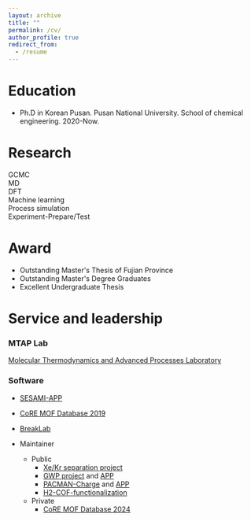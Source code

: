 ```yaml
---
layout: archive
title: ""
permalink: /cv/
author_profile: true
redirect_from:
  - /resume
---     
```


Education
======
* Ph.D in Korean Pusan. Pusan National University. School of chemical engineering. 2020-Now.
                                               
         
Research     
======
 GCMC                  
 MD                        
 DFT              
 Machine learning                                                                                       
 Process simulation                         
 Experiment-Prepare/Test                                                                       
 
 Award     
======
* Outstanding Master's Thesis of Fujian Province
* Outstanding Master's Degree Graduates
* Excellent Undergraduate Thesis                                                                                  
  
Service and leadership
======      
### MTAP Lab                                   
[Molecular Thermodynamics and Advanced Processes Laboratory](https://sites.google.com/view/mtap-lab)                                   
### Software                         

* [SESAMI-APP](https://sesami-web.org/)
* [CoRE MOF Database 2019](https://sites.google.com/view/mtap-lab/software/core-mof-database?authuser=0)           
* [BreakLab]()
  
* Maintainer                                                      
  * Public                                    
    *  [Xe/Kr separation project](https://github.com/sxm13/Xe-Kr-Separation-Project)                               
    *  [GWP project](https://github.com/sxm13/GWP-project) and [APP](https://gwp-web-mtap-pnu.streamlit.app/)      
    *  [PACMAN-Charge](https://github.com/mtap-research/PACMAN-charge) and [APP](https://pacman-charge-mtap.streamlit.app/)
    *  [H2-COF-functionalization](https://github.com/sxm13/H2-COF-functionalization)                                        
  * Private                                                                                     
    *  [CoRE MOF Database 2024](https://github.com/sxm13/CoRE-MOF-2024)                                            
      
